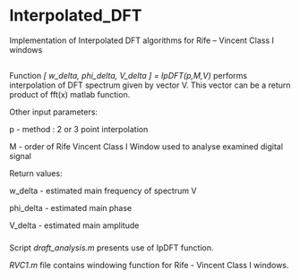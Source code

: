 # Interpolated_DFT
Implementation of Interpolated DFT algorithms for Rife – Vincent Class I windows

##
Function *[ w_delta, phi_delta, V_delta ] = IpDFT(p,M,V)* performs interpolation of DFT spectrum given by vector V. This vector can be a return product of fft(x) matlab function.

Other input parameters:

p - method : 2 or 3 point interpolation

M - order of Rife Vincent Class I Window used to analyse examined digital signal

Return values:

w_delta - estimated main frequency of spectrum V

phi_delta - estimated main phase 

V_delta - estimated main amplitude

###
Script *draft_analysis.m* presents use of IpDFT function. 

*RVC1.m* file contains windowing function for Rife - Vincent Class I windows. 

